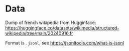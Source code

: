 # Data

Dump of french wikipedia from Hugginface: https://huggingface.co/datasets/wikimedia/structured-wikipedia/tree/main/20240916.fr

Format is `.jsonl`, see https://jsonltools.com/what-is-jsonl

